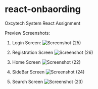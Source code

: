 # react-onbaording
Oxcytech System React Assignment

Preview Screenshots:

1. Login Screen:
![Screenshot (25)](https://user-images.githubusercontent.com/31562356/145404133-514ccf0f-f800-4989-89d2-2271fc84a109.png)

2. Registration Screen
![Screenshot (26)](https://user-images.githubusercontent.com/31562356/145404299-e0639fd4-9f58-4c59-a275-3e46db14672c.png)

3. Home Screen
![Screenshot (22)](https://user-images.githubusercontent.com/31562356/145404342-4e24fb3d-5613-435b-8dda-49d56f7abcde.png)

4. SideBar Screen
![Screenshot (24)](https://user-images.githubusercontent.com/31562356/145404439-50a8d540-3674-4414-b11b-20481fbeb15f.png)

5. Search Screen
![Screenshot (23)](https://user-images.githubusercontent.com/31562356/145404468-ec853951-9ece-438b-9dad-100707f99f04.png)
